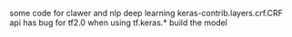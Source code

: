 some code for clawer and nlp deep learning
keras-contrib.layers.crf.CRF api has bug for tf2.0 when using tf.keras.* build the model